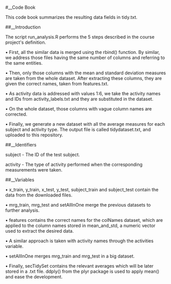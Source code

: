 #__Code Book

This code book summarizes the resulting data fields in tidy.txt.

##__Introduction

The script run_analysis.R performs the 5 steps described in the course project's definition.

•	First, all the similar data is merged using the rbind() function. By similar, we address
  those files having the same number of columns and referring to the same entities.
  
•	Then, only those columns with the mean and standard deviation measures are taken from the whole dataset. 
  After extracting these columns, they are given the correct names, taken from features.txt.
  
•	As activity data is addressed with values 1:6, we take the activity names and IDs from activity_labels.txt 
  and they are substituted in the dataset.
  
•	On the whole dataset, those columns with vague column names are corrected.

•	Finally, we generate a new dataset with all the average measures for each subject and activity type. The output
  file is called tidydataset.txt, and uploaded to this repository.

##__Identifiers

subject - The ID of the test subject.

activity - The type of activity performed when the corresponding measurements were taken.

##__Variables

•	x_train, y_train, x_test, y_test, subject_train and subject_test contain the data from the downloaded files.

•	mrg_train, mrg_test and setAllInOne merge the previous datasets to further analysis.

•	features contains the correct names for the colNames dataset, which are applied to the column names 
  stored in mean_and_std, a numeric vector used to extract the desired data.
  
•	A similar approach is taken with activity names through the activities variable.

•	setAllInOne merges mrg_train and mrg_test in a big dataset.

•	Finally, secTidySet contains the relevant averages which will be later stored in a .txt file. 
  ddply() from the plyr package is used to apply mean() and ease the development.
